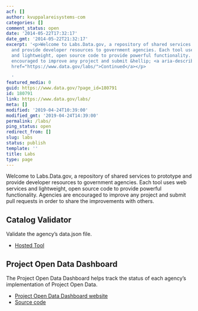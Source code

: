 ```yaml
---
acf: []
author: kvuppalareisystems-com
categories: []
comment_status: open
date: '2014-05-22T17:32:17'
date_gmt: '2014-05-22T21:32:17'
excerpt: '<p>Welcome to Labs.Data.gov, a repository of shared services to prototype
  and provide developer resources to government agencies. Each tool uses web services
  and lightweight, open source code to provide powerful functionality. Agencies are
  encouraged to improve any project and submit &hellip; <a aria-describedby="post-title-180791"
  href="https://www.data.gov/labs/">Continued</a></p>

  '
featured_media: 0
guid: https://www.data.gov/?page_id=180791
id: 180791
link: https://www.data.gov/labs/
meta: []
modified: '2019-04-24T10:39:00'
modified_gmt: '2019-04-24T14:39:00'
permalink: /labs/
ping_status: open
redirect_from: []
slug: labs
status: publish
template: ''
title: Labs
type: page
---
```


Welcome to Labs.Data.gov, a repository of shared services to prototype and provide developer resources to government agencies. Each tool uses web services and lightweight, open source code to provide powerful functionality. Agencies are encouraged to improve any project and submit pull requests in order to share the improvements with others.



Catalog Validator
-----------------


Validate the agency’s data.json file.


* [Hosted Tool](//labs.data.gov/dashboard/validate)



Project Open Data Dashboard
---------------------------


The Project Open Data Dashboard helps track the status of each agency’s implementation of Project Open Data.


* [Project Open Data Dashboard website](http://labs.data.gov/dashboard)
* [Source code](//github.com/gsa/project-open-data-dashboard)



